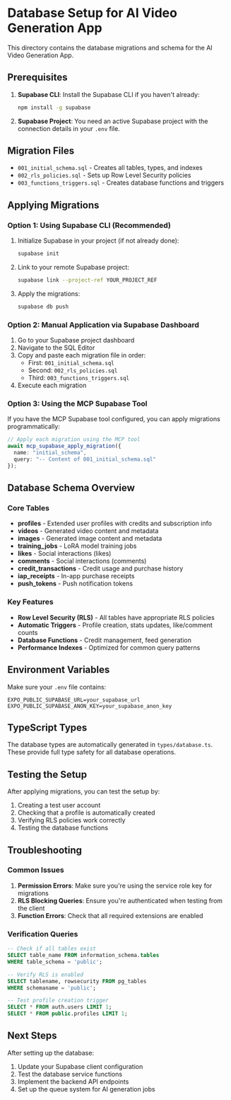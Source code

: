 # Database Setup for AI Video Generation App

This directory contains the database migrations and schema for the AI Video Generation App.

## Prerequisites

1. **Supabase CLI**: Install the Supabase CLI if you haven't already:
   ```bash
   npm install -g supabase
   ```

2. **Supabase Project**: You need an active Supabase project with the connection details in your `.env` file.

## Migration Files

- `001_initial_schema.sql` - Creates all tables, types, and indexes
- `002_rls_policies.sql` - Sets up Row Level Security policies
- `003_functions_triggers.sql` - Creates database functions and triggers

## Applying Migrations

### Option 1: Using Supabase CLI (Recommended)

1. Initialize Supabase in your project (if not already done):
   ```bash
   supabase init
   ```

2. Link to your remote Supabase project:
   ```bash
   supabase link --project-ref YOUR_PROJECT_REF
   ```

3. Apply the migrations:
   ```bash
   supabase db push
   ```

### Option 2: Manual Application via Supabase Dashboard

1. Go to your Supabase project dashboard
2. Navigate to the SQL Editor
3. Copy and paste each migration file in order:
   - First: `001_initial_schema.sql`
   - Second: `002_rls_policies.sql`
   - Third: `003_functions_triggers.sql`
4. Execute each migration

### Option 3: Using the MCP Supabase Tool

If you have the MCP Supabase tool configured, you can apply migrations programmatically:

```typescript
// Apply each migration using the MCP tool
await mcp_supabase_apply_migration({
  name: "initial_schema",
  query: "-- Content of 001_initial_schema.sql"
});
```

## Database Schema Overview

### Core Tables

- **profiles** - Extended user profiles with credits and subscription info
- **videos** - Generated video content and metadata
- **images** - Generated image content and metadata
- **training_jobs** - LoRA model training jobs
- **likes** - Social interactions (likes)
- **comments** - Social interactions (comments)
- **credit_transactions** - Credit usage and purchase history
- **iap_receipts** - In-app purchase receipts
- **push_tokens** - Push notification tokens

### Key Features

- **Row Level Security (RLS)** - All tables have appropriate RLS policies
- **Automatic Triggers** - Profile creation, stats updates, like/comment counts
- **Database Functions** - Credit management, feed generation
- **Performance Indexes** - Optimized for common query patterns

## Environment Variables

Make sure your `.env` file contains:

```env
EXPO_PUBLIC_SUPABASE_URL=your_supabase_url
EXPO_PUBLIC_SUPABASE_ANON_KEY=your_supabase_anon_key
```

## TypeScript Types

The database types are automatically generated in `types/database.ts`. These provide full type safety for all database operations.

## Testing the Setup

After applying migrations, you can test the setup by:

1. Creating a test user account
2. Checking that a profile is automatically created
3. Verifying RLS policies work correctly
4. Testing the database functions

## Troubleshooting

### Common Issues

1. **Permission Errors**: Make sure you're using the service role key for migrations
2. **RLS Blocking Queries**: Ensure you're authenticated when testing from the client
3. **Function Errors**: Check that all required extensions are enabled

### Verification Queries

```sql
-- Check if all tables exist
SELECT table_name FROM information_schema.tables 
WHERE table_schema = 'public';

-- Verify RLS is enabled
SELECT tablename, rowsecurity FROM pg_tables 
WHERE schemaname = 'public';

-- Test profile creation trigger
SELECT * FROM auth.users LIMIT 1;
SELECT * FROM public.profiles LIMIT 1;
```

## Next Steps

After setting up the database:

1. Update your Supabase client configuration
2. Test the database service functions
3. Implement the backend API endpoints
4. Set up the queue system for AI generation jobs